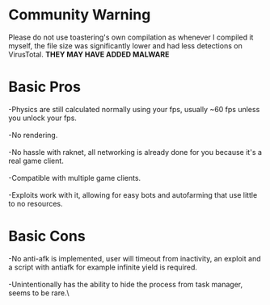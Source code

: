 # Community Warning
Please do not use toastering's own compilation as whenever I compiled it myself, the file size was significantly lower and had less detections on VirusTotal. **THEY MAY HAVE ADDED MALWARE**

# Basic Pros
-Physics are still calculated normally using your fps, usually ~60 fps unless you unlock your fps.\
\
-No rendering.\
\
-No hassle with raknet, all networking is already done for you because it's a real game client.\
\
-Compatible with multiple game clients.\
\
-Exploits work with it, allowing for easy bots and autofarming that use little to no resources.
# Basic Cons
-No anti-afk is implemented, user will timeout from inactivity, an exploit and a script with antiafk for example infinite yield is required.\
\
-Unintentionally has the ability to hide the process from task manager, seems to be rare.\
